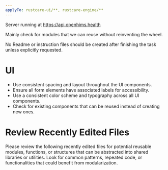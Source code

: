 ```yaml
---
applyTo: rustcare-ui/**, rustcare-engine/**
---
```


Server running at https://api.openhims.health

Mainly check for modules that we can reuse without reinventing the wheel.

No Readme or instruction files should be created after finishing the task unless explicitly requested.

# UI 

- Use consistent spacing and layout throughout the UI components.
- Ensure all form elements have associated labels for accessibility.
- Use a consistent color scheme and typography across all UI components.
- Check for existing components that can be reused instead of creating new ones.

# Review Recently Edited Files
Please review the following recently edited files for potential reusable modules, functions, or structures that can be abstracted into shared libraries or utilities. Look for common patterns, repeated code, or functionalities that could benefit from modularization.